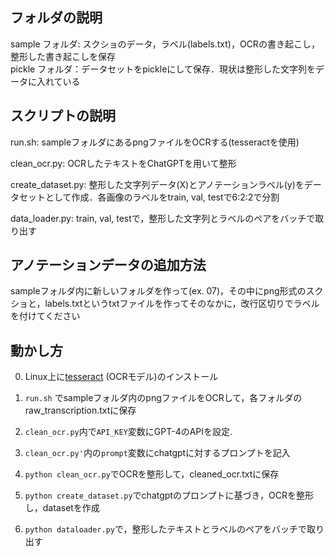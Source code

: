 ## フォルダの説明
sample フォルダ: スクショのデータ，ラベル(labels.txt)，OCRの書き起こし，整形した書き起こしを保存  
pickle フォルダ：データセットをpickleにして保存．現状は整形した文字列をデータに入れている

## スクリプトの説明
run.sh: sampleフォルダにあるpngファイルをOCRする(tesseractを使用)  

clean_ocr.py: OCRしたテキストをChatGPTを用いて整形  

create_dataset.py: 整形した文字列データ(X)とアノテーションラベル(y)をデータセットとして作成．各画像のラベルをtrain, val, testで6:2:2で分割

data_loader.py: train, val, testで，整形した文字列とラベルのペアをバッチで取り出す

## アノテーションデータの追加方法
sampleフォルダ内に新しいフォルダを作って(ex. 07)，その中にpng形式のスクショと，labels.txtというtxtファイルを作ってそのなかに，改行区切りでラベルを付けてください

## 動かし方
0. Linux上に[tesseract](https://github.com/tesseract-ocr/tesseract)
(OCRモデル)のインストール

1. `run.sh` でsampleフォルダ内のpngファイルをOCRして，各フォルダのraw_transcription.txtに保存
2. `clean_ocr.py`内で`API_KEY`変数にGPT-4のAPIを設定.
3. `clean_ocr.py'`内の`prompt`変数にchatgptに対するプロンプトを記入
4. `python clean_ocr.py`でOCRを整形して，cleaned_ocr.txtに保存
5. `python create_dataset.py`でchatgptのプロンプトに基づき，OCRを整形し，datasetを作成
6. `python dataloader.py`で，整形したテキストとラベルのペアをバッチで取り出す